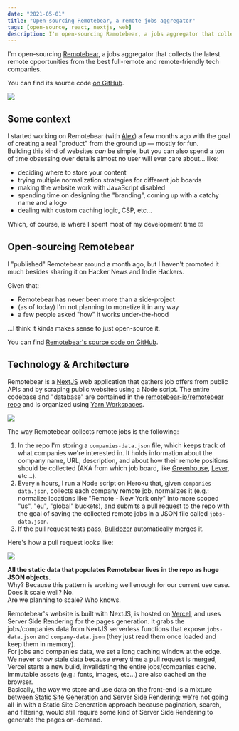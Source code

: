 ```yaml
---
date: "2021-05-01"
title: "Open-sourcing Remotebear, a remote jobs aggregator"
tags: [open-source, react, nextjs, web]
description: I'm open-sourcing Remotebear, a jobs aggregator that collects the latest remote opportunities from the best full-remote and remote-friendly tech companies.
---
```


I'm open-sourcing [Remotebear](https://remotebear.io), a jobs aggregator that collects the latest remote opportunities from the best full-remote and remote-friendly tech companies.  

You can find its source code [on GitHub](https://github.com/remotebear-io/remotebear).



![](/images/screenshot.png)

## Some context

I started working on Remotebear (with [Alex](https://alexbordin.com/)) a few months ago with the goal of creating a real "product" from the ground up — mostly for fun.  
Building this kind of websites _can_ be simple, but you can also spend a ton of time obsessing over details almost no user will ever care about... like:
- deciding where to store your content
- trying multiple normalization strategies for different job boards
- making the website work with JavaScript disabled
- spending time on designing the "branding", coming up with a catchy name and a logo
- dealing with custom caching logic, CSP, etc... 

 Which, of course, is where I spent most of my development time 🙄


 ## Open-sourcing Remotebear

 I "published" Remotebear around a month ago, but I haven't promoted it much besides sharing it on Hacker News and Indie Hackers.  

Given that: 
- Remotebear has never been more than a side-project 
- (as of today) I'm not planning to monetize it in any way
- a few people asked "how" it works under-the-hood

...I think it kinda makes sense to just open-source it. 

You can find [Remotebear's source code on GitHub](https://github.com/remotebear-io/remotebear). 

## Technology & Architecture

Remotebear is a [NextJS](https://nextjs.org/) web application that gathers job offers from public APIs and by scraping public websites using a Node script.
The entire codebase and "database" are contained in the [remotebear-io/remotebear repo](https://github.com/remotebear-io/remotebear) and is organized using [Yarn Workspaces](https://classic.yarnpkg.com/en/docs/workspaces/).


![](/images/flow.png)

The way Remotebear collects remote jobs is the following:

1. In the repo I'm storing a `companies-data.json` file, which keeps track of what companies we're interested in. It holds information about the company name, URL, description, and about how their remote positions should be collected (AKA from which job board, like [Greenhouse](https://www.greenhouse.io/), [Lever](https://www.lever.co/), etc...).
2. Every `n` hours, I run a Node script on Heroku that, given `companies-data.json`, collects each company remote job, normalizes it (e.g.: normalize locations like "Remote - New York only" into more scoped "us", "eu", "global" buckets), and submits a pull request to the repo with the goal of saving the collected remote jobs in a JSON file called `jobs-data.json`.
3. If the pull request tests pass, [Bulldozer](https://github.com/palantir/bulldozer) automatically merges it.

Here's how a pull request looks like:


![](/images/pull-request.png)

__All the static data that populates Remotebear lives in the repo as huge JSON objects__.  
Why? Because this pattern is working well enough for our current use case.    
Does it scale well? No.  
Are we planning to scale? Who knows.  

Remotebear's website is built with NextJS, is hosted on [Vercel](http://vercel.com/), and uses Server Side Rendering for the pages generation. It grabs the jobs/companies data from NextJS serverless functions that expose `jobs-data.json` and `company-data.json` (they just read them once loaded and keep them in memory).  
For jobs and companies data, we set a long caching window at the edge. We never show stale data because every time a pull request is merged, Vercel starts a new build, invalidating the entire jobs/companies cache.  
Immutable assets (e.g.: fonts, images, etc...) are also cached on the browser.  
Basically, the way we store and use data on the front-end is a mixture between [Static Site Generation](https://jamstack.org/generators/) and Server Side Rendering; we're not going all-in with a Static Site Generation approach because pagination, search, and filtering, would still require some kind of Server Side Rendering to generate the pages on-demand. 

